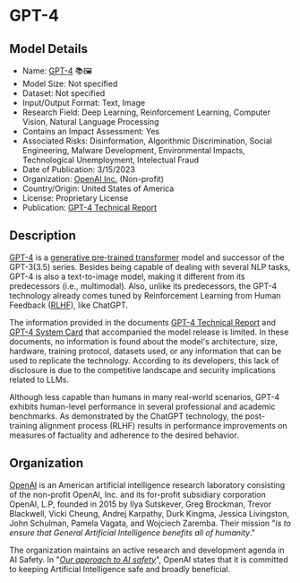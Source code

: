 # GPT-4

## Model Details

- Name: [GPT-4](https://arxiv.org/abs/2303.08774) 📚🖼️
- Model Size: Not specified
- Dataset: Not specified
- Input/Output Format: Text, Image
- Research Field: Deep Learning, Reinforcement Learning, Computer Vision, Natural Language Processing
- Contains an Impact Assessment: Yes
- Associated Risks: Disinformation, Algorithmic Discrimination, Social Engineering, Malware Development, Environmental Impacts, Technological Unemployment, Intelectual Fraud
- Date of Publication: 3/15/2023
- Organization: [OpenAI Inc.](https://openai.com/) (Non-profit)
- Country/Origin: United States of America
- License: Proprietary License
- Publication: [GPT-4 Technical Report](https://arxiv.org/abs/2303.08774)

## Description

[GPT-4](https://arxiv.org/abs/2303.08774) is a [generative pre-trained transformer](https://paperswithcode.com/method/gpt) model and successor of the GPT-3(3.5) series. Besides being capable of dealing with several NLP tasks,  GPT-4 is also a text-to-image model, making it different from its predecessors (i.e., multimodal). Also, unlike its predecessors, the GPT-4 technology already comes tuned by Reinforcement Learning from Human Feedback ([RLHF](https://huggingface.co/blog/rlhf)), like ChatGPT.

The information provided in the documents [GPT-4 Technical Report](https://arxiv.org/abs/2303.08774) and [GPT-4 System Card](https://cdn.openai.com/papers/gpt-4-system-card.pdf) that accompanied the model release is limited. In these documents, no information is found about the model's architecture, size, hardware, training protocol, datasets used, or any information that can be used to replicate the technology. According to its developers, this lack of disclosure is due to the competitive landscape and security implications related to LLMs.

Although less capable than humans in many real-world scenarios, GPT-4 exhibits human-level performance in several professional and academic benchmarks. As demonstrated by the ChatGPT technology, the post-training alignment process (RLHF) results in performance improvements on measures of factuality and adherence to the desired behavior.

## Organization

[OpenAI](https://openai.com/) is an American artificial intelligence research laboratory consisting of the non-profit OpenAI, Inc. and its for-profit subsidiary corporation OpenAI, L.P, founded in 2015 by Ilya Sutskever, Greg Brockman, Trevor Blackwell, Vicki Cheung, Andrej Karpathy, Durk Kingma, Jessica Livingston, John Schulman, Pamela Vagata, and Wojciech Zaremba. Their mission "_is to ensure that General Artificial Intelligence benefits all of humanity_."  
  
The organization maintains an active research and development agenda in AI Safety. In "_[Our approach to AI safety](https://openai.com/blog/our-approach-to-ai-safety)_", OpenAI states that it is committed to keeping Artificial Intelligence safe and broadly beneficial.
